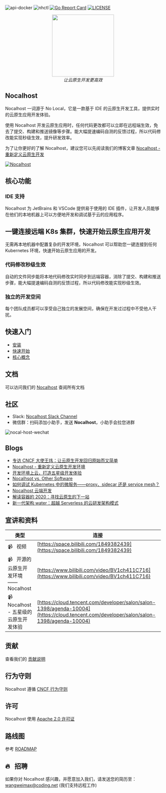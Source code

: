 ![api-docker](https://github.com/nocalhost/nocalhost/workflows/api-docker/badge.svg?branch=main)
![nhctl](https://github.com/nocalhost/nocalhost/workflows/nhctl/badge.svg?branch=main)
[![Go Report Card](https://goreportcard.com/badge/github.com/nocalhost/nocalhost)](https://goreportcard.com/report/github.com/nocalhost/nocalhost)
[![LICENSE](https://img.shields.io/github/license/nocalhost/nocalhost)](https://github.com/nocalhost/nocalhost/blob/main/LICENSE)

<p align="center">
    <a href="https://nocalhost.dev">
        <img src='https://user-images.githubusercontent.com/3713305/123894696-305fc480-d991-11eb-960a-e87d8bd7acbf.png' width="200"/>
    </a>
    <br />
    <em>让云原生开发更高效</em>
</p>

## Nocalhost

Nocalhost 一词源于 No Local，它是一款基于 IDE 的云原生开发工具，提供实时的云原生应用开发体验。

使用 Nocalhost 开发云原生应用时，任何代码更改都可以立即在远程端生效，免去了提交、构建和推送镜像等步骤。能大幅提速编码自测的反馈过程，所以代码修改能实现秒级生效，提升研发效率。

为了让你更好的了解 Nocalhost，建议您可以先阅读我们的博客文章 [Nocalhost - 重新定义云原生开发](https://nocalhost.dev/zh/Blog/redefine-cloud-native-dev-environment/)

[![Nocalhost](https://img.youtube.com/vi/z7I-vopn-gQ/0.jpg)](https://www.bilibili.com/video/BV1RX4y1w7hB?share_source=copy_web)

## 核心功能

### IDE 支持

Nocalhost 为 JetBrains 和 VSCode 提供易于使用的 IDE 插件，让开发人员能够在他们的本地机器上可以方便地开发和调试基于云的应用程序。

## 一键连接远端 K8s 集群，快速开始云原生应用开发

无需再本地机器中配置复杂的开发环境，Nocalhost 可以帮助您一键连接到任何 Kubernetes 环境，快速开始云原生应用的开发。

### 代码修改秒级生效

自动的文件同步能将本地代码修改实时同步到远端容器，消除了提交、构建和推送步骤，能大幅提速编码自测的反馈过程，所以代码修改能实现秒级生效。

### 独立的开发空间

每个团队成员都可以享受自己独立的发展空间，确保在开发过过程中不受他人干扰。

## 快速入门

* [安装](https://nocalhost.dev/zh/installation/)
* [快速开始](https://nocalhost.dev/zh/getting-started/)
* [核心概念](https://nocalhost.dev/zh/core-concept/)

## 文档

可以访问我们的 [Nocalhost](https://nocalhost.dev/) 查阅所有文档

## 社区

* Slack: [Nocalhost Slack Channel](https://nocalhost.slack.com/)
* 微信群：扫码添加小助手，发送 **Nocalhost**，小助手会拉您进群

![nocal-host-wechat](https://user-images.githubusercontent.com/3713305/123894953-a2d0a480-d991-11eb-88af-9082d14b0c2c.png)

## Blogs

* [专访 CNCF 大使王炜：让云原生开发回归原始而又简单](https://mp.weixin.qq.com/s/nb4pgaqFX_gssx4HySKIoA)
* [Nocalhost - 重新定义云原生开发环境](https://mp.weixin.qq.com/s/Royq17eSgC7c-WSPbKlfuw)
* [开发环境上云，打造五星级开发体验](https://help.coding.net/insight/posts/b18262fc/)
* [Nocalhsot vs. Other Software](https://nocalhost.dev/zh/Blog/compare-with-x/)
* [如何调试 Kubernetes 中的微服务——proxy、sidecar 还是 service mesh？](https://www.tetrate.io/blog/how-to-debug-microservices-in-kubernetes-with-proxy-sidecar-or-service-mesh/?lang=zh-hans)
* [Nocalhost 云端开发](https://codeandcode.cn/2021/01/15/Nocalhost%E4%BB%8B%E7%BB%8D/)
* [解读容器的 2020：寻找云原生的下一站](https://xie.infoq.cn/article/b0b27ecb2ae91ff59e5faa392)
* [新一代架构 water：超越 Serverless 的云研发架构模式](https://www.phodal.com/blog/next-generation-code-architecture/)


## 宣讲和资料

| 类型 | 连接 |
| ---------- | ---- |
| :video_camera: &nbsp; 视频 | [https://space.bilibili.com/1849382439](https://space.bilibili.com/1849382439) |
| :video_camera: &nbsp; 开源的云原生开发环境 —— Nocalhost | [https://www.bilibili.com/video/BV1ch411C716](https://www.bilibili.com/video/BV1ch411C716) |
| :video_camera: &nbsp; Nocalhost - 五星级的云原生开发体验 | [https://cloud.tencent.com/developer/salon/salon-1398/agenda-10004](https://cloud.tencent.com/developer/salon/salon-1398/agenda-10004) |

## 贡献

查看我们的 [贡献说明](./CONTRIBUTING)

## 行为守则

Nocalhost 遵循 [CNCF 行为守则](https://github.com/cncf/foundation/blob/master/code-of-conduct.md)

## 许可

Nocalhost 使用 [Apache 2.0 许可证](./LICENSE)

## 路线图

参考 [ROADMAP](./ROADMAP.md)

## 🔥 &nbsp; 招聘

如果你对 Nocalhost 感兴趣，并愿意加入我们，请发送您的简历至：wangweimax@coding.net (我们支持远程工作)
